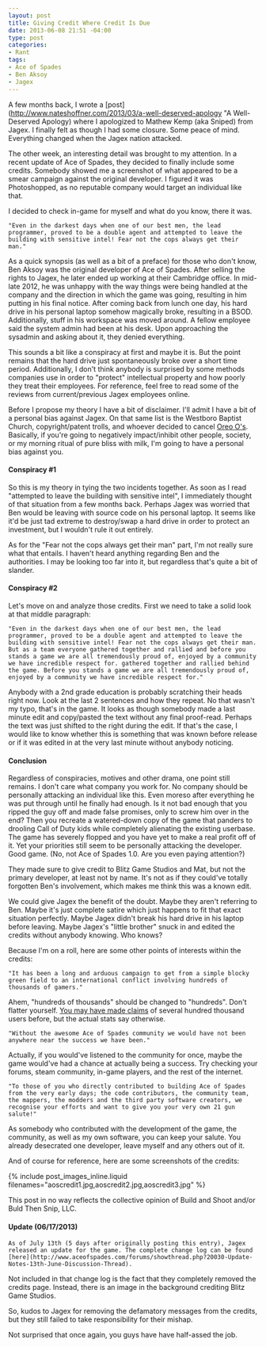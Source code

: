 ```yaml
---
layout: post
title: Giving Credit Where Credit Is Due
date: 2013-06-08 21:51 -04:00
type: post
categories:
- Rant
tags:
- Ace of Spades
- Ben Aksoy
- Jagex
---
```


A few months back, I wrote a [post](http://www.nateshoffner.com/2013/03/a-well-deserved-apology "A Well-Deserved Apology) where I apologized to Mathew Kemp (aka Sniped) from Jagex. I finally felt as though I had some closure. Some peace of mind. Everything changed when the Jagex nation attacked.

The other week, an interesting detail was brought to my attention. In a recent update of Ace of Spades, they decided to finally include some credits. Somebody showed me a screenshot of what appeared to be a smear campaign against the original developer. I figured it was Photoshopped, as no reputable company would target an individual like that.

I decided to check in-game for myself and what do you know, there it was.

    "Even in the darkest days when one of our best men, the lead programmer, proved to be a double agent and attempted to leave the building with sensitive intel! Fear not the cops always get their man."

As a quick synopsis (as well as a bit of a preface) for those who don't know, Ben Aksoy was the original developer of Ace of Spades. After selling the rights to Jagex, he later ended up working at their Cambridge office. In mid-late 2012, he was unhappy with the way things were being handled at the company and the direction in which the game was going, resulting in him putting in his final notice. After coming back from lunch one day, his hard drive in his personal laptop somehow magically broke, resulting in a BSOD. Additionally, stuff in his workspace was moved around. A fellow employee said the system admin had been at his desk. Upon approaching the sysadmin and asking about it, they denied everything.

This sounds a bit like a conspiracy at first and maybe it is. But the point remains that the hard drive just spontaneously broke over a short time period. Additionally, I don't think anybody is surprised by some methods companies use in order to "protect" intellectual property and how poorly they treat their employees. For reference, feel free to read some of the reviews from current/previous Jagex employees online.

Before I propose my theory I have a bit of disclaimer. I'll admit I have a bit of a personal bias against Jagex. On that same list is the Westboro Baptist Church, copyright/patent trolls, and whoever decided to cancel [Oreo O's](http://en.wikipedia.org/wiki/Oreo_O's). Basically, if you're going to negatively impact/inhibit other people, society, or my morning ritual of pure bliss with milk, I'm going to have a personal bias against you.

#### Conspiracy #1
So this is my theory in tying the two incidents together. As soon as I read "attempted to leave the building with sensitive intel", I immediately thought of that situation from a few months back. Perhaps Jagex was worried that Ben would be leaving with source code on his personal laptop. It seems like it'd be just tad extreme to destroy/swap a hard drive in order to protect an investment, but I wouldn't rule it out entirely.

As for the "Fear not the cops always get their man" part, I'm not really sure what that entails. I haven't heard anything regarding Ben and the authorities. I may be looking too far into it, but regardless that's quite a bit of slander.

#### Conspiracy #2
Let's move on and analyze those credits. First we need to take a solid look at that middle paragraph:

    "Even in the darkest days when one of our best men, the lead programmer, proved to be a double agent and attempted to leave the building with sensitive intel! Fear not the cops always get their man. But as a team everyone gathered together and rallied and before you stands a game we are all tremendously proud of, enjoyed by a community we have incredible respect for. gathered together and rallied behind the game. Before you stands a game we are all tremendously proud of, enjoyed by a community we have incredible respect for."

Anybody with a 2nd grade education is probably scratching their heads right now. Look at the last 2 sentences and how they repeat. No that wasn't my typo, that's in the game. It looks as though somebody made a last minute edit and copy/pasted the text without any final proof-read. Perhaps the text was just shifted to the right during the edit. If that's the case, I would like to know whether this is something that was known before release or if it was edited in at the very last minute without anybody noticing.

#### Conclusion
Regardless of conspiracies, motives and other drama, one point still remains. I don't care what company you work for. No company should be personally attacking an individual like this. Even moreso after everything he was put through until he finally had enough. Is it not bad enough that you ripped the guy off and made false promises, only to screw him over in the end? Then you recreate a watered-down copy of the game that panders to drooling Call of Duty kids while completely alienating the existing userbase. The game has severely flopped and you have yet to make a real profit off of it. Yet your priorities still seem to be personally attacking the developer. Good game. (No, not Ace of Spades 1.0. Are you even paying attention?)

They made sure to give credit to Blitz Game Studios and Mat, but not the primary developer, at least not by name. It's not as if they could've totally forgotten Ben's involvement, which makes me think this was a known edit.

We could give Jagex the benefit of the doubt. Maybe they aren't referring to Ben. Maybe it's just complete satire which just happens to fit that exact situation perfectly. Maybe Jagex didn't break his hard drive in his laptop before leaving. Maybe Jagex's "little brother" snuck in and edited the credits without anybody knowing. Who knows?

Because I'm on a roll, here are some other points of interests within the credits:

    "It has been a long and arduous campaign to get from a simple blocky green field to an international conflict involving hundreds of thousands of gamers."

Ahem, "hundreds of thousands" should be changed to "hundreds". Don't flatter yourself. [You may have made claims](http://www.vg247.com/2012/12/11/ace-of-spades-launches-tomorrow-500000-users-have-pre-registered/) of several hundred thousand users before, but the actual stats say otherwise.

    "Without the awesome Ace of Spades community we would have not been anywhere near the success we have been."

Actually, if you would've listened to the community for once, maybe the game would've had a chance at actually being a success. Try checking your forums, steam community, in-game players, and the rest of the internet.

    "To those of you who directly contributed to building Ace of Spades from the very early days; the code contributors, the community team, the mappers, the modders and the third party software creators, we recognise your efforts and want to give you your very own 21 gun salute!"


As somebody who contributed with the development of the game, the community, as well as my own software, you can keep your salute. You already desecrated one developer, leave myself and any others out of it.

And of course for reference, here are some screenshots of the credits:

{% include post_images_inline.liquid filenames="aoscredit1.jpg,aoscredit2.jpg,aoscredit3.jpg" %} 

This post in no way reflects the collective opinion of Build and Shoot and/or Buld Then Snip, LLC.

#### Update (06/17/2013)
    As of July 13th (5 days after originally posting this entry), Jagex released an update for the game. The complete change log can be found [here](http://www.aceofspades.com/forums/showthread.php?20030-Update-Notes-13th-June-Discussion-Thread).

Not included in that change log is the fact that they completely removed the credits page. Instead, there is an image in the background crediting Blitz Game Studios.

So, kudos to Jagex for removing the defamatory messages from the credits, but they still failed to take responsibility for their mishap.

Not surprised that once again, you guys have have half-assed the job.
